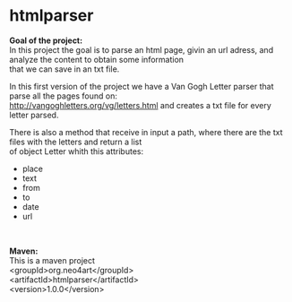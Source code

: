# htmlparser
<b>Goal of the project:</b><br>
In this project the goal is to parse an html page, givin an url adress, and analyze the content to obtain some information<br>
that we can save in an txt file. <br>

In this first version of the project we have a Van Gogh Letter parser that parse all the pages found on:<br>
http://vangoghletters.org/vg/letters.html and creates a txt file for every letter parsed. <br>

There is also a method that receive in input a path, where there are the txt files with the letters and return a list<br>
of object Letter whith this attributes:
- place
- text
- from
- to
- date
- url
<br>

<b>Maven:</b><br>
This is a maven project<br>
  &lt;groupId&gt;org.neo4art&lt;/groupId&gt;<br>
  &lt;artifactId&gt;htmlparser&lt;/artifactId&gt;<br>
  &lt;version&gt;1.0.0&lt;/version&gt;<br>
